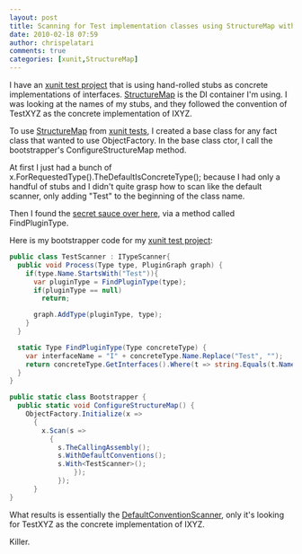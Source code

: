 ```yaml
---
layout: post
title: Scanning for Test implementation classes using StructureMap with xunit
date: 2010-02-18 07:59
author: chrispelatari
comments: true
categories: [xunit,StructureMap]
---
```


I have an [xunit test project](http://xunit.codeplex.com/) that is using hand-rolled stubs as concrete implementations of interfaces.
[StructureMap](http://structuremap.sourceforge.net/Default.htm) is
the DI container I'm using. I was looking at the names of my stubs, and they
followed the convention of TestXYZ as the concrete implementation of IXYZ.

To use [StructureMap](http://structuremap.sourceforge.net/Default.htm) from [xunit tests](http://xunit.codeplex.com/), I created a base
class for any fact class that wanted to use ObjectFactory. In the base class
ctor, I call the bootstrapper's ConfigureStructureMap method.

At first I just had a bunch of
x.ForRequestedType<IXYZ>().TheDefaultIsConcreteType<TestXYZ>();
because I had only a handful of stubs and I didn't quite grasp how to scan like
the default scanner, only adding "Test" to the beginning of the class name.

Then I found the [secret sauce over here](http://www.bjoernrochel.de/2009/07/24/cutting-the-fluff-from-service-registration-or-how-to-do-funky-stuff-with-coc-castledynamicproxy-structuremap/), via a method called FindPluginType.

Here is my bootstrapper code for my [xunit test project](http://xunit.codeplex.com/):

```csharp
public class TestScanner : ITypeScanner{
  public void Process(Type type, PluginGraph graph) {
    if(type.Name.StartsWith("Test")){
      var pluginType = FindPluginType(type);
      if(pluginType == null)
        return;

      graph.AddType(pluginType, type);
    }				
  }

  static Type FindPluginType(Type concreteType) {
    var interfaceName = "I" + concreteType.Name.Replace("Test", "");
    return concreteType.GetInterfaces().Where(t => string.Equals(t.Name, interfaceName, StringComparison.Ordinal)).FirstOrDefault();
  }
}

public static class Bootstrapper {
  public static void ConfigureStructureMap() {
    ObjectFactory.Initialize(x =>
      {
        x.Scan(s =>
          {
            s.TheCallingAssembly();
            s.WithDefaultConventions();
            s.With<TestScanner>();
  				});
  			});
      }
}
```

What
results is essentially the [DefaultConventionScanner](http://structuremap.sourceforge.net/ScanningAssemblies.htm#section9),
only it's looking for TestXYZ as the concrete implementation of IXYZ.

Killer.

